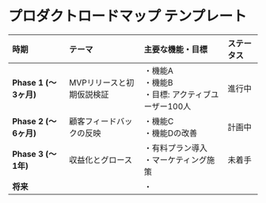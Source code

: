 # プロダクトロードマップ テンプレート

| 時期 | テーマ | 主要な機能・目標 | ステータス |
| :--- | :--- | :--- | :--- |
| **Phase 1 (〜3ヶ月)** | MVPリリースと初期仮説検証 | ・機能A<br>・機能B<br>・目標: アクティブユーザー100人 | 進行中 |
| **Phase 2 (〜6ヶ月)** | 顧客フィードバックの反映 | ・機能C<br>・機能Dの改善 | 計画中 |
| **Phase 3 (〜1年)** | 収益化とグロース | ・有料プラン導入<br>・マーケティング施策 | 未着手 |
| **将来** | | ・ | |

